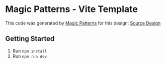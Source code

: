 # Magic Patterns - Vite Template

This code was generated by [Magic Patterns](https://magicpatterns.com) for this design: [Source Design](https://www.magicpatterns.com/c/sxjajn7g9r5yu5je4ycqqk)

## Getting Started

1. Run `npm install`
2. Run `npm run dev`

